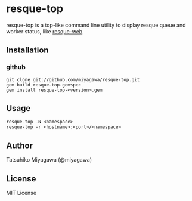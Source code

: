 # resque-top

resque-top is a top-like command line utility to display resque queue and worker status, like [resque-web](https://github.com/defunkt/resque).

## Installation

### github

```
git clone git://github.com/miyagawa/resque-top.git
gem build resque-top.gemspec
gem install resque-top-<version>.gem
```

## Usage

```
resque-top -N <namespace> 
resque-top -r <hostname>:<port>/<namespace>
```

## Author

Tatsuhiko Miyagawa (@miyagawa)

## License

MIT License





